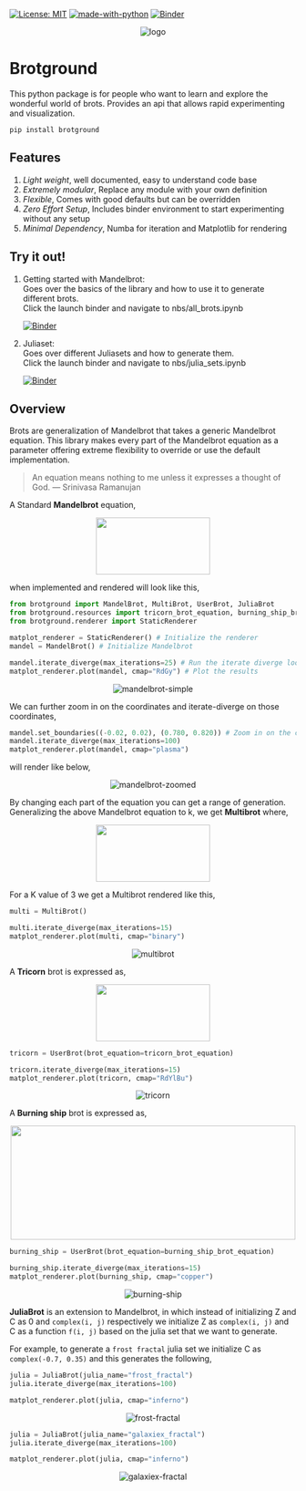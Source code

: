 [![License: MIT](https://img.shields.io/badge/License-MIT-blue.svg)](https://opensource.org/licenses/MIT)
[![made-with-python](https://img.shields.io/badge/Made%20with-Python-1f425f.svg)](https://www.python.org/)
[![Binder](https://binder.pangeo.io/badge_logo.svg)](https://mybinder.org/v2/gh/adiamaan92/brotground/HEAD)



<p align="center">
<img src="https://i.ibb.co/L8pHqrv/logo.png" alt="logo" border="0">
</p>

# Brotground

This python package is for people who want to learn and explore the wonderful world of brots. Provides an api that allows rapid experimenting and visualization. 

```
pip install brotground
```

## Features
1. _Light weight_, well documented, easy to understand code base
2. _Extremely modular_, Replace any module with your own definition
3. _Flexible_, Comes with good defaults but can be overridden
4. _Zero Effort Setup_, Includes binder environment to start experimenting without any setup
5. _Minimal Dependency_, Numba for iteration and Matplotlib for rendering

## Try it out!
1. Getting started with Mandelbrot:  
	Goes over the basics of the library and how to use it to generate different brots.  
	Click the launch binder and navigate to nbs/all_brots.ipynb  

	[![Binder](https://binder.pangeo.io/badge_logo.svg)](https://mybinder.org/v2/gh/adiamaan92/brotground/HEAD)


	
2. Juliaset:  
	Goes over different Juliasets and how to generate them.  
	Click the launch binder and navigate to nbs/julia_sets.ipynb  

	[![Binder](https://binder.pangeo.io/badge_logo.svg)](https://mybinder.org/v2/gh/adiamaan92/brotground/HEAD)
##  Overview
Brots are generalization of Mandelbrot that takes a generic Mandelbrot equation. This library makes every part of the Mandelbrot equation as a parameter offering extreme flexibility to override or use the default implementation.

>An equation means nothing to me unless it expresses a thought of God. — Srinivasa Ramanujan

A Standard **Mandelbrot** equation,
<p align="center">
<img src="https://render.githubusercontent.com/render/math?math=Z_{n %2B 1} = Z_n^2 %2B \mathbb{C}" width=200 height=100 color='grey'>
</p>
when implemented and rendered will look like this,

```python
from brotground import MandelBrot, MultiBrot, UserBrot, JuliaBrot
from brotground.resources import tricorn_brot_equation, burning_ship_brot_equation
from brotground.renderer import StaticRenderer

matplot_renderer = StaticRenderer() # Initialize the renderer
mandel = MandelBrot() # Initialize Mandelbrot

mandel.iterate_diverge(max_iterations=25) # Run the iterate diverge loop
matplot_renderer.plot(mandel, cmap="RdGy") # Plot the results
```
<p align="center">
<img src="https://i.ibb.co/17H8MZV/mandelbrot-simple.png" alt="mandelbrot-simple" border="0" />
</p>

We can further zoom in on the coordinates and iterate-diverge on those coordinates,

```python
mandel.set_boundaries((-0.02, 0.02), (0.780, 0.820)) # Zoom in on the coordinates
mandel.iterate_diverge(max_iterations=100)
matplot_renderer.plot(mandel, cmap="plasma")
```

will render like below,
<p align="center">
<img src="https://i.ibb.co/kDsRb81/mandelbrot-zoomed.png" alt="mandelbrot-zoomed" border="0">
</p>


By changing each part of the equation you can get a range of generation.
Generalizing the above Mandelbrot equation to k, we get **Multibrot** where,

<p align="center">
<img src="https://render.githubusercontent.com/render/math?math=Z_{n %2B 1} = Z_n^k %2B \mathbb{C}" width=200 height=100>
</p>

For a K value of 3 we get a Multibrot rendered like this, 

```python
multi = MultiBrot()

multi.iterate_diverge(max_iterations=15)
matplot_renderer.plot(multi, cmap="binary")
```

<p align="center">
<img src="https://i.ibb.co/w6PtBGY/multibrot.png" alt="multibrot" border="0">
</p>

A **Tricorn** brot is expressed as,  

<p align="center">
<img src="https://render.githubusercontent.com/render/math?math=Z_{n %2B 1} = \overline{Z_n^2} %2B \mathbb{C}" width=200 height=100>
</p>

```python
tricorn = UserBrot(brot_equation=tricorn_brot_equation)

tricorn.iterate_diverge(max_iterations=15)
matplot_renderer.plot(tricorn, cmap="RdYlBu")
```

<p align="center">
<img src="https://i.ibb.co/F03qv0H/tricorn.png" alt="tricorn" border="0">
</p>


A **Burning ship** brot is expressed as,  
<p align="center">
<img src="https://render.githubusercontent.com/render/math?math=Z_{n %2B 1} = {|\Re(Z)| %2B 1j %2B |\Im(Z)|}^2 %2B \mathbb{C}" width=500 height=200>
</p>

```python
burning_ship = UserBrot(brot_equation=burning_ship_brot_equation)

burning_ship.iterate_diverge(max_iterations=15)
matplot_renderer.plot(burning_ship, cmap="copper")
```

<p align="center">
<img src="https://i.ibb.co/1sWn7yr/burning-ship.png" alt="burning-ship" border="0">
</p>

**JuliaBrot** is an extension to Mandelbrot, in which instead of initializing Z and C as 0 and `complex(i, j)` respectively we initialize Z as `complex(i, j)` and C as a function `f(i, j)` based on the julia set that we want to generate.

For example, to generate a `frost fractal` julia set we initialize C as `complex(-0.7, 0.35)` and this generates the following,

```python
julia = JuliaBrot(julia_name="frost_fractal")
julia.iterate_diverge(max_iterations=100)

matplot_renderer.plot(julia, cmap="inferno")
```

<p align="center">
<img src="https://i.ibb.co/yk1b12z/frost-fractal.png" alt="frost-fractal" border="0">
</p>

```python
julia = JuliaBrot(julia_name="galaxiex_fractal")
julia.iterate_diverge(max_iterations=100)

matplot_renderer.plot(julia, cmap="inferno")
```

<p align="center">
<img src="https://i.ibb.co/nzhy6CN/galaxiex-fractal.png" alt="galaxiex-fractal" border="0">
</p>



